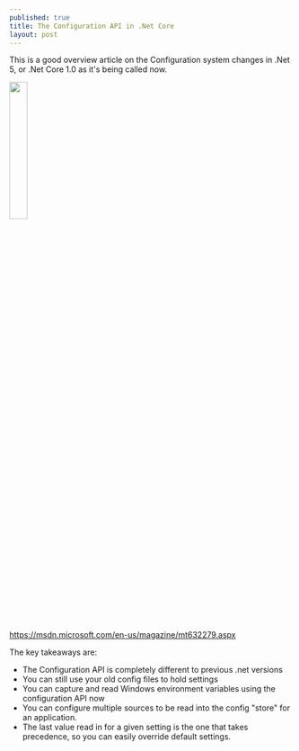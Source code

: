 ```yaml
---
published: true
title: The Configuration API in .Net Core
layout: post
---
```

This is a good overview article on the Configuration system changes in .Net 5, or .Net Core 1.0 as it's being called now.

<a href="https://msdn.microsoft.com/en-us/magazine/mt632279.aspx"><img width="25%" src="https://msdn.microsoft.com/dynimg/IC842630.png" /><br/>https://msdn.microsoft.com/en-us/magazine/mt632279.aspx</a>

The key takeaways are:

* The Configuration API is completely different to previous .net versions
* You can still use your old config files to hold settings
* You can capture and read Windows environment variables using the configuration API now
* You can configure multiple sources to be read into the config "store" for an application. 
* The last value read in for a given setting is the one that takes precedence, so you can easily override default settings.